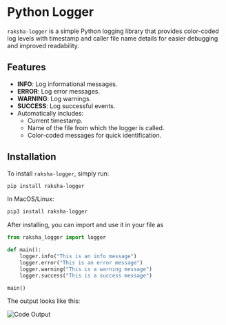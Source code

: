 
# Python Logger

`raksha-logger` is a simple Python logging library that provides color-coded log levels with timestamp and caller file name details for easier debugging and improved readability.

## Features

- **INFO**: Log informational messages.
- **ERROR**: Log error messages.
- **WARNING**: Log warnings.
- **SUCCESS**: Log successful events.
- Automatically includes:
  - Current timestamp.
  - Name of the file from which the logger is called.
  - Color-coded messages for quick identification.

## Installation

To install `raksha-logger`, simply run:

```bash
pip install raksha-logger
```
In MacOS/Linux:
```bash
pip3 install raksha-logger
```

After installing, you can import and use it in your file as
```python
from raksha_logger import logger

def main():
	logger.info("This is an info message")
	logger.error("This is an error message")
	logger.warning("This is a warning message")
	logger.success("This is a success message")

main()
```
The output looks like this:

![Code Output](https://i.imgur.com/ICSOetE.png)




